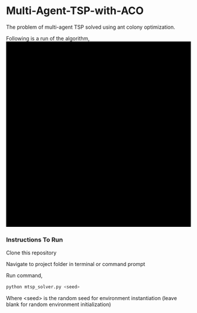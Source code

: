 # Multi-Agent-TSP-with-ACO
The problem of multi-agent TSP solved using ant colony optimization.  

Following is a run of the algorithm,  
![](mtsp_aco_animation.gif)



### Instructions To Run
Clone this repository  

Navigate to project folder in terminal or command prompt  

Run command,  
```bash
python mtsp_solver.py <seed>
```
Where \<seed\> is the random seed for environment instantiation (leave blank for random environment initialization)  
